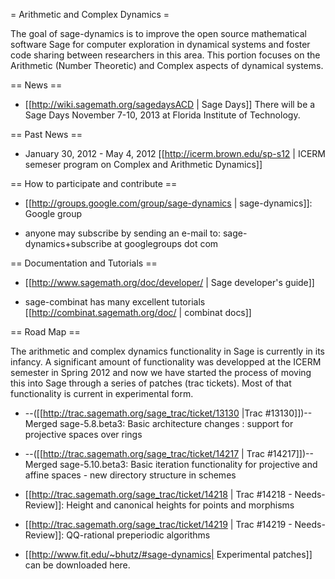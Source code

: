 = Arithmetic and Complex Dynamics =

The goal of sage-dynamics is to improve the open source mathematical software Sage for computer exploration in dynamical systems and foster code sharing between researchers in this area. This portion focuses on the Arithmetic (Number Theoretic) and Complex aspects of dynamical systems.

== News ==

 * [[http://wiki.sagemath.org/sagedaysACD | Sage Days]] There will be a Sage Days November 7-10, 2013 at Florida Institute of Technology.

== Past News ==

 * January 30, 2012 - May 4, 2012 [[http://icerm.brown.edu/sp-s12 | ICERM semeser program on Complex and Arithmetic Dynamics]]

== How to participate and contribute ==

 * [[http://groups.google.com/group/sage-dynamics | sage-dynamics]]: Google group

  * anyone may subscribe by sending an e-mail to: sage-dynamics+subscribe at googlegroups dot com

== Documentation and Tutorials ==

 * [[http://www.sagemath.org/doc/developer/ | Sage developer's guide]]
 
 * sage-combinat has many excellent tutorials [[http://combinat.sagemath.org/doc/ | combinat docs]]

== Road Map ==

The arithmetic and complex dynamics functionality in Sage is currently in its infancy. A significant amount of functionality was developped at the ICERM semester in Spring 2012 and now we have started the process of moving this into Sage through a series of patches (trac tickets). Most of that functionality is current in experimental form.

 *  --([[http://trac.sagemath.org/sage_trac/ticket/13130 |Trac #13130]])-- Merged sage-5.8.beta3: Basic architecture changes : support for projective spaces over rings

 * --([[http://trac.sagemath.org/sage_trac/ticket/14217 | Trac #14217]])-- Merged sage-5.10.beta3: Basic iteration functionality for projective and affine spaces - new directory structure in schemes

 * [[http://trac.sagemath.org/sage_trac/ticket/14218 | Trac #14218 - Needs-Review]]: Height and canonical heights for points and morphisms

 * [[http://trac.sagemath.org/sage_trac/ticket/14219 | Trac #14219 - Needs-Review]]: QQ-rational preperiodic algorithms

 * [[http://www.fit.edu/~bhutz/#sage-dynamics| Experimental patches]] can be downloaded here.
